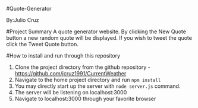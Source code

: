#Quote-Generator

By:Julio Cruz

#Project Summary
A quote generator website. By clicking the New Quote button a new random quote will be displayed. If you wish to tweet the quote click the Tweet Quote button.


#How to install and run through this repository

1. Clone the project directory from the github repository - https://github.com/jcruz1991/CurrentWeather
2. Navigate to the home project directory and run `npm install`
4. You may directly start up the server with `node server.js` command.
4. The server will be listening on localhost:3000
5. Navigate to localhost:3000 through your favorite browser
